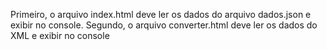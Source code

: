 Primeiro, o arquivo index.html deve ler os dados do arquivo dados.json e exibir no console. 
Segundo, o arquivo converter.html deve ler os dados do XML e exibir no console
